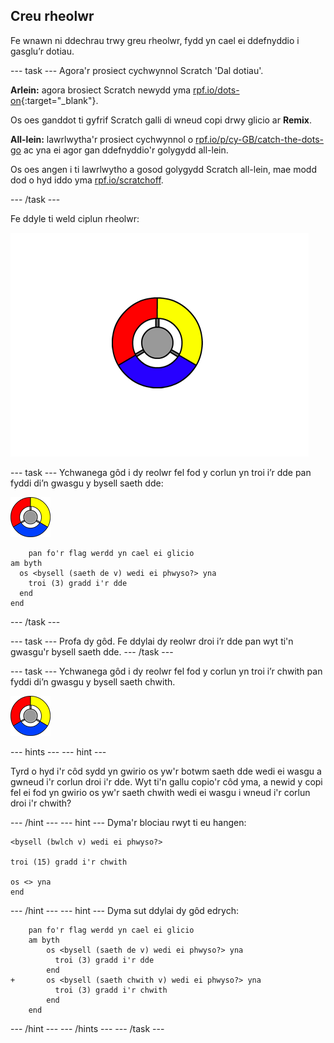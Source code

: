 ## Creu rheolwr

Fe wnawn ni ddechrau trwy greu rheolwr, fydd yn cael ei ddefnyddio i gasglu’r dotiau.

--- task --- Agora'r prosiect cychwynnol Scratch 'Dal dotiau'.

**Arlein:** agora brosiect Scratch newydd yma [rpf.io/dots-on](https://rpf.io/dots-on){:target="_blank"}.

Os oes ganddot ti gyfrif Scratch galli di wneud copi drwy glicio ar **Remix**.

**All-lein:** lawrlwytha'r prosiect cychwynnol o [rpf.io/p/cy-GB/catch-the-dots-go](https://rpf.io/p/cy-GB/catch-the-dots-go) ac yna ei agor gan ddefnyddio'r golygydd all-lein.

Os oes angen i ti lawrlwytho a gosod golygydd Scratch all-lein, mae modd dod o hyd iddo yma [rpf.io/scratchoff](https://rpf.io/scratchoff).

--- /task ---

Fe ddyle ti weld ciplun rheolwr:

![sgrinlun](images/dots-controller.png)

--- task ---
Ychwanega gôd i dy reolwr fel fod y corlun yn troi i’r dde pan fyddi di’n gwasgu y bysell saeth dde:

![Corlun rheolwr](images/controller-sprite.png)

```blocks3
    pan fo'r flag werdd yn cael ei glicio
am byth 
  os <bysell (saeth de v) wedi ei phwyso?> yna 
    troi (3) gradd i'r dde
  end
end
```

--- /task ---

--- task --- Profa dy gôd. Fe ddylai dy reolwr droi i’r dde pan wyt ti'n gwasgu'r bysell saeth dde. --- /task ---

--- task --- Ychwanega gôd i dy reolwr fel fod y corlun yn troi i’r chwith pan fyddi di’n gwasgu y bysell saeth chwith.

![Corlun rheolwr](images/controller-sprite.png)

--- hints ---
 --- hint ---

Tyrd o hyd i'r côd sydd yn gwirio os yw'r botwm saeth dde wedi ei wasgu a gwneud i'r corlun droi i'r dde. Wyt ti'n gallu copio'r côd yma, a newid y copi fel ei fod yn gwirio os yw'r saeth chwith wedi ei wasgu i wneud i'r corlun droi i'r chwith?

--- /hint --- --- hint --- Dyma'r blociau rwyt ti eu hangen:

```blocks3
<bysell (bwlch v) wedi ei phwyso?>

troi (15) gradd i'r chwith

os <> yna
end
```

--- /hint --- --- hint --- Dyma sut ddylai dy gôd edrych:

```blocks3
    pan fo'r flag werdd yn cael ei glicio
    am byth 
        os <bysell (saeth de v) wedi ei phwyso?> yna 
          troi (3) gradd i'r dde
        end
+       os <bysell (saeth chwith v) wedi ei phwyso?> yna 
          troi (3) gradd i'r chwith
        end
    end
```

--- /hint --- --- /hints --- --- /task ---
